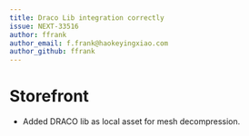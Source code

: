 ```yaml
---
title: Draco Lib integration correctly
issue: NEXT-33516
author: ffrank
author_email: f.frank@haokeyingxiao.com
author_github: ffrank
---
```

# Storefront
* Added DRACO lib as local asset for mesh decompression.
